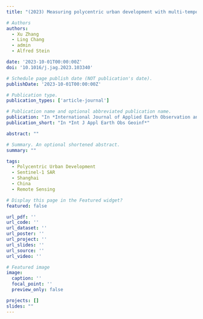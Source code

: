```yaml
---
title: "(2023) Measuring polycentric urban development with multi-temporal Sentinel-1 SAR imagery: a case study in Shanghai, China. International Journal of Applied Earth Observation and Geoinformation, 121, 103340"

# Authors
authors:
  - Xu Zhang
  - Ling Chang
  - admin
  - Alfred Stein

date: '2023-10-01T00:00:00Z'
doi: '10.1016/j.jag.2023.103340'

# Schedule page publish date (NOT publication's date).
publishDate: '2023-10-01T00:00:00Z'

# Publication type.
publication_types: ['article-journal']

# Publication name and optional abbreviated publication name.
publication: "In *International Journal of Applied Earth Observation and Geoinformation*"
publication_short: "In *Int J Appl Earth Obs Geoinf*"

abstract: ""

# Summary. An optional shortened abstract.
summary: ""

tags:
  - Polycentric Urban Development
  - Sentinel-1 SAR
  - Shanghai
  - China
  - Remote Sensing

# Display this page in the Featured widget?
featured: false

url_pdf: ''
url_code: ''
url_dataset: ''
url_poster: ''
url_project: ''
url_slides: ''
url_source: ''
url_video: ''

# Featured image
image:
  caption: ''
  focal_point: ''
  preview_only: false

projects: []
slides: ""
---
```

